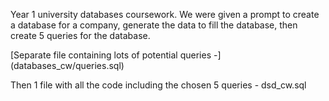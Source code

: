 Year 1 university databases coursework.
We were given a prompt to create a database for a company, generate the data to fill the database, then create 5 queries for the database. 

[Separate file containing lots of potential queries -] (databases_cw/queries.sql)

Then 1 file with all the code including the chosen 5 queries - dsd_cw.sql
